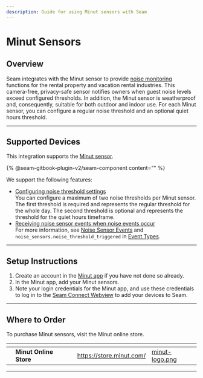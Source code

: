 ```yaml
---
description: Guide for using Minut sensors with Seam
---
```


# Minut Sensors

## Overview

Seam integrates with the Minut sensor to provide [noise monitoring](https://support.minut.com/en/articles/5291774-settings-and-thresholds#h\_f83ac7d6c8) functions for the rental property and vacation rental industries. This camera-free, privacy-safe sensor notifies owners when guest noise levels exceed configured thresholds. In addition, the Minut sensor is weatherproof and, consequently, suitable for both outdoor and indoor use. For each Minut sensor, you can configure a regular noise threshold and an optional quiet hours threshold.

***

## Supported Devices

This integration supports the [Minut sensor](https://www.minut.com/product/features).

{% @seam-gitbook-plugin-v2/seam-component content="<seam-supported-device-table
  endpoint="https://connect.getseam.com"
  client-session-token="seam_cst126DAjfor_2kxn8QAAEUkj3Zu4Nr1Aoauy"
  brands='["minut"]'
/>" %}

We support the following features:

* [Configuring noise threshold settings](../products/noise-sensors/configure-noise-threshold-settings.md)\
  You can configure a maximum of two noise thresholds per Minut sensor. The first threshold is required and represents the regular threshold for the whole day. The second threshold is optional and represents the threshold for the quiet hours timeframe.
* [Receiving noise sensor events when noise events occur](../api-clients/events/)\
  For more information, see [Noise Sensor Events](../api-clients/events/#noise-sensor-events) and `noise_sensors.noise_threshold_triggered` in [Event Types](../api-clients/events/#event-types).

***

## Setup Instructions

1. Create an account in the [Minut app](https://www.minut.com/setup) if you have not done so already.
2. In the Minut app, add your Minut sensors.
3. Note your login credentials for the Minut app, and use these credentials to log in to the [Seam Connect Webview](../core-concepts/connect-webviews.md) to add your devices to Seam.

***

## Where to Order

To purchase Minut sensors, visit the Minut online store.

<table data-view="cards"><thead><tr><th></th><th></th><th></th><th data-hidden data-card-target data-type="content-ref"></th><th data-hidden data-card-cover data-type="files"></th></tr></thead><tbody><tr><td></td><td><strong>Minut Online Store</strong></td><td></td><td><a href="https://store.minut.com/">https://store.minut.com/</a></td><td><a href="../.gitbook/assets/minut-logo.png">minut-logo.png</a></td></tr></tbody></table>

***


